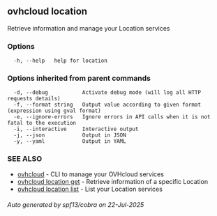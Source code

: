 ## ovhcloud location

Retrieve information and manage your Location services

### Options

```
  -h, --help   help for location
```

### Options inherited from parent commands

```
  -d, --debug           Activate debug mode (will log all HTTP requests details)
  -f, --format string   Output value according to given format (expression using gval format)
  -e, --ignore-errors   Ignore errors in API calls when it is not fatal to the execution
  -i, --interactive     Interactive output
  -j, --json            Output in JSON
  -y, --yaml            Output in YAML
```

### SEE ALSO

* [ovhcloud](ovhcloud.md)	 - CLI to manage your OVHcloud services
* [ovhcloud location get](ovhcloud_location_get.md)	 - Retrieve information of a specific Location
* [ovhcloud location list](ovhcloud_location_list.md)	 - List your Location services

###### Auto generated by spf13/cobra on 22-Jul-2025
